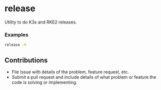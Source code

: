 # release

Utility to do K3s and RKE2 releases.

### Examples

```sh
release -h
```

## Contributions

* File Issue with details of the problem, feature request, etc.
* Submit a pull request and include details of what problem or feature the code is solving or implementing.
